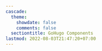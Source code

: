 ```yaml
---
cascade:
  theme:
    showdate: false
    comments: false
  sectiontitle: GoHugo Components
lastmod: 2022-08-03T21:47:20+07:00
---
```

